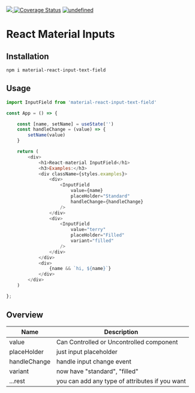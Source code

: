 <p align="left">
    <a href="https://travis-ci.org/TerryLee7788/material-react-input-text-field">
      <img src="https://travis-ci.org/TerryLee7788/material-react-input-text-field.svg?branch=master" />
    </a>
    <a href='https://coveralls.io/github/TerryLee7788/material-react-input-text-field?branch=master'><img src='https://coveralls.io/repos/github/TerryLee7788/material-react-input-text-field/badge.svg?branch=master' alt='Coverage Status' /></a>
    <a href="https://lgtm.com/projects/g/TerryLee7788/material-react-input-text-field/context:javascript">
        <img alt="undefined" src="https://img.shields.io/lgtm/grade/javascript/g/TerryLee7788/material-react-input-text-field.svg?logo=lgtm&logoWidth=18"/>
    </a>
</p>

# React Material Inputs

## Installation
```
npm i material-react-input-text-field
```

## Usage
```js
import InputField from 'material-react-input-text-field'

const App = () => {

    const [name, setName] = useState('')
    const handleChange = (value) => {
        setName(value)
    }

    return (
        <div>
            <h1>React-material InputField</h1>
            <h3>Examples:</h3>
            <div className={styles.examples}>
                <div>
                    <InputField
                        value={name}
                        placeHolder="Standard"
                        handleChange={handleChange}
                    />
                </div>
                <div>
                    <InputField
                        value="terry"
                        placeHolder="Filled"
                        variant="filled"
                    />
                </div>
            </div>
            <div>
                {name && `hi, ${name}`}
            </div>
        </div>
    )

};
```

## Overview
|Name|Description|
| -- | -- |
|value|Can Controlled or Uncontrolled component|
|placeHolder|just input placeholder|
|handleChange|handle input change event|
|variant|now have "standard", "filled"|
|...rest|you can add any type of attributes if you want|
